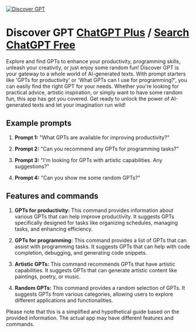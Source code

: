 
[![Discover GPT](https://files.oaiusercontent.com/file-ovN40aMWkOIV7b5Syb0hzbEx?se=2123-10-18T17%3A02%3A34Z&sp=r&sv=2021-08-06&sr=b&rscc=max-age%3D31536000%2C%20immutable&rscd=attachment%3B%20filename%3Dfa53fe99-14b2-46c2-938d-793410e2910c.png&sig=2QALYbkiGq2gDgoBmmgTeDjs6aurwCU7%2B7kEa%2BeR10Q%3D)](https://chat.openai.com/g/g-V26GCJ3yb-discover-gpt)

# Discover GPT [ChatGPT Plus](https://chat.openai.com/g/g-V26GCJ3yb-discover-gpt) / [Search ChatGPT Free](https://gptcall.net/index.html#/?search=Discover%20GPT)

Explore and find GPTs to enhance your productivity, programming skills, unleash your creativity, or just enjoy some random fun! Discover GPT is your gateway to a whole world of AI-generated texts. With prompt starters like 'GPTs for productivity' or 'What GPTs can I use for programming?', you can easily find the right GPT for your needs. Whether you're looking for practical advice, artistic inspiration, or simply want to have some random fun, this app has got you covered. Get ready to unlock the power of AI-generated texts and let your imagination run wild!

## Example prompts

1. **Prompt 1:** "What GPTs are available for improving productivity?"

2. **Prompt 2:** "Can you recommend any GPTs for programming tasks?"

3. **Prompt 3:** "I'm looking for GPTs with artistic capabilities. Any suggestions?"

4. **Prompt 4:** "Can you show me some random GPTs?"

## Features and commands

1. **GPTs for productivity:** This command provides information about various GPTs that can help improve productivity. It suggests GPTs specifically designed for tasks like organizing schedules, managing tasks, and enhancing efficiency.

2. **GPTs for programming:** This command provides a list of GPTs that can assist with programming tasks. It suggests GPTs that can help with code completion, debugging, and generating code snippets.

3. **Artistic GPTs:** This command recommends GPTs that have artistic capabilities. It suggests GPTs that can generate artistic content like paintings, poetry, or music.

4. **Random GPTs:** This command provides a random selection of GPTs. It suggests GPTs from various categories, allowing users to explore different applications and functionalities.

Please note that this is a simplified and hypothetical guide based on the provided information. The actual app may have different features and commands.


